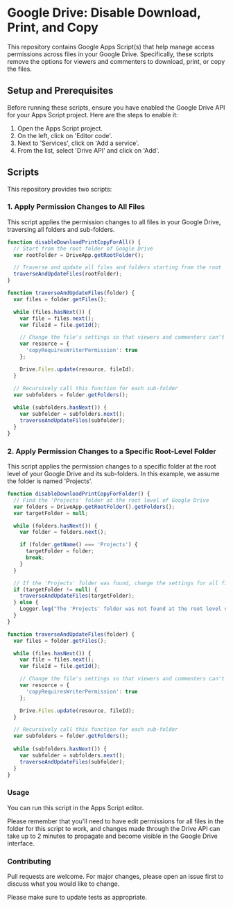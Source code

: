 # Google Drive: Disable Download, Print, and Copy

This repository contains Google Apps Script(s) that help manage access permissions across files in your Google Drive. Specifically, these scripts remove the options for viewers and commenters to download, print, or copy the files.

## Setup and Prerequisites

Before running these scripts, ensure you have enabled the Google Drive API for your Apps Script project. Here are the steps to enable it:

1. Open the Apps Script project.
2. On the left, click on 'Editor code'.
3. Next to 'Services', click on 'Add a service'.
4. From the list, select 'Drive API' and click on 'Add'.

## Scripts

This repository provides two scripts:

### 1. Apply Permission Changes to All Files
This script applies the permission changes to all files in your Google Drive, traversing all folders and sub-folders.

```javascript
function disableDownloadPrintCopyForAll() {
  // Start from the root folder of Google Drive
  var rootFolder = DriveApp.getRootFolder();

  // Traverse and update all files and folders starting from the root
  traverseAndUpdateFiles(rootFolder);
}

function traverseAndUpdateFiles(folder) {
  var files = folder.getFiles();

  while (files.hasNext()) {
    var file = files.next();
    var fileId = file.getId();

    // Change the file's settings so that viewers and commenters can't download, print, or copy
    var resource = {
      'copyRequiresWriterPermission': true
    };

    Drive.Files.update(resource, fileId);
  }

  // Recursively call this function for each sub-folder
  var subfolders = folder.getFolders();
  
  while (subfolders.hasNext()) {
    var subfolder = subfolders.next();
    traverseAndUpdateFiles(subfolder);
  }
}
```


### 2. Apply Permission Changes to a Specific Root-Level Folder
This script applies the permission changes to a specific folder at the root level of your Google Drive and its sub-folders. In this example, we assume the folder is named 'Projects'.


```javascript
function disableDownloadPrintCopyForFolder() {
  // Find the 'Projects' folder at the root level of Google Drive
  var folders = DriveApp.getRootFolder().getFolders();
  var targetFolder = null;

  while (folders.hasNext()) {
    var folder = folders.next();

    if (folder.getName() === 'Projects') {
      targetFolder = folder;
      break;
    }
  }

  // If the 'Projects' folder was found, change the settings for all files within it and its sub-folders
  if (targetFolder != null) {
    traverseAndUpdateFiles(targetFolder);
  } else {
    Logger.log("The 'Projects' folder was not found at the root level of your Google Drive.");
  }
}

function traverseAndUpdateFiles(folder) {
  var files = folder.getFiles();

  while (files.hasNext()) {
    var file = files.next();
    var fileId = file.getId();

    // Change the file's settings so that viewers and commenters can't download, print, or copy
    var resource = {
      'copyRequiresWriterPermission': true
    };

    Drive.Files.update(resource, fileId);
  }

  // Recursively call this function for each sub-folder
  var subfolders = folder.getFolders();
  
  while (subfolders.hasNext()) {
    var subfolder = subfolders.next();
    traverseAndUpdateFiles(subfolder);
  }
}
```


### Usage
You can run this script in the Apps Script editor.

Please remember that you'll need to have edit permissions for all files in the folder for this script to work, and changes made through the Drive API can take up to 2 minutes to propagate and become visible in the Google Drive interface.

### Contributing
Pull requests are welcome. For major changes, please open an issue first to discuss what you would like to change.

Please make sure to update tests as appropriate.
